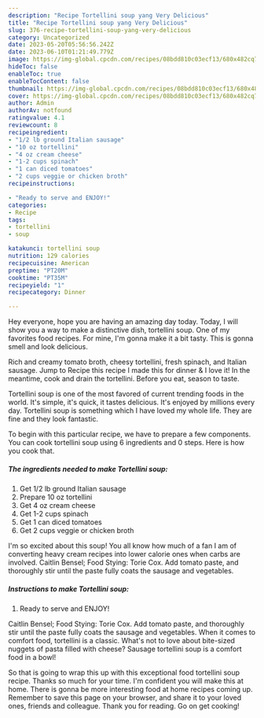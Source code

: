 ```yaml
---
description: "Recipe Tortellini soup yang Very Delicious"
title: "Recipe Tortellini soup yang Very Delicious"
slug: 376-recipe-tortellini-soup-yang-very-delicious
category: Uncategorized
date: 2023-05-20T05:56:56.242Z
date: 2023-06-10T01:21:49.779Z
image: https://img-global.cpcdn.com/recipes/08bdd810c03ecf13/680x482cq70/tortellini-soup-recipe-main-photo.jpg
hideToc: false
enableToc: true
enableTocContent: false
thumbnail: https://img-global.cpcdn.com/recipes/08bdd810c03ecf13/680x482cq70/tortellini-soup-recipe-main-photo.jpg
cover: https://img-global.cpcdn.com/recipes/08bdd810c03ecf13/680x482cq70/tortellini-soup-recipe-main-photo.jpg
author: Admin
authorAv: notfound
ratingvalue: 4.1
reviewcount: 8
recipeingredient:
- "1/2 lb ground Italian sausage"
- "10 oz tortellini"
- "4 oz cream cheese"
- "1-2 cups spinach"
- "1 can diced tomatoes"
- "2 cups veggie or chicken broth"
recipeinstructions:

- "Ready to serve and ENJOY!"
categories:
- Recipe
tags:
- tortellini
- soup

katakunci: tortellini soup 
nutrition: 129 calories
recipecuisine: American
preptime: "PT20M"
cooktime: "PT35M"
recipeyield: "1"
recipecategory: Dinner

---
```



Hey everyone, hope you are having an amazing day today. Today, I will show you a way to make a distinctive dish, tortellini soup. One of my favorites food recipes. For mine, I'm gonna make it a bit tasty. This is gonna smell and look delicious.

Rich and creamy tomato broth, cheesy tortellini, fresh spinach, and Italian sausage. Jump to Recipe this recipe I made this for dinner &amp; I love it! In the meantime, cook and drain the tortellini. Before you eat, season to taste.

Tortellini soup is one of the most favored of current trending foods in the world. It's simple, it's quick, it tastes delicious. It's enjoyed by millions every day. Tortellini soup is something which I have loved my whole life. They are fine and they look fantastic.


To begin with this particular recipe, we have to prepare a few components. You can cook tortellini soup using 6 ingredients and 0 steps. Here is how you cook that.

<!--inarticleads1-->

##### The ingredients needed to make Tortellini soup:

1. Get 1/2 lb ground Italian sausage
1. Prepare 10 oz tortellini
1. Get 4 oz cream cheese
1. Get 1-2 cups spinach
1. Get 1 can diced tomatoes
1. Get 2 cups veggie or chicken broth


I&#39;m so excited about this soup! You all know how much of a fan I am of converting heavy cream recipes into lower calorie ones when carbs are involved. Caitlin Bensel; Food Stying: Torie Cox. Add tomato paste, and thoroughly stir until the paste fully coats the sausage and vegetables. 

<!--inarticleads2-->

##### Instructions to make Tortellini soup:


1. Ready to serve and ENJOY!

Caitlin Bensel; Food Stying: Torie Cox. Add tomato paste, and thoroughly stir until the paste fully coats the sausage and vegetables. When it comes to comfort food, tortellini is a classic. What&#39;s not to love about bite-sized nuggets of pasta filled with cheese? Sausage tortellini soup is a comfort food in a bowl! 

So that is going to wrap this up with this exceptional food tortellini soup recipe. Thanks so much for your time. I'm confident you will make this at home. There is gonna be more interesting food at home recipes coming up. Remember to save this page on your browser, and share it to your loved ones, friends and colleague. Thank you for reading. Go on get cooking!
